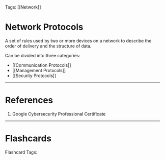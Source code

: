 Tags: [[Network]]
# Network Protocols

A set of rules used by two or more devices on a network to describe the order of delivery and the structure of data.

Can be divided into three categories:
- [[Communication Protocols]]
- [[Management Protocols]]
- [[Security Protocols]]

---
# References

1. Google Cybersecurity Professional Certificate

---
# Flashcards

Flashcard Tags: 